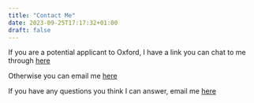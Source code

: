 ```yaml
---
title: "Contact Me"
date: 2023-09-25T17:17:32+01:00
draft: false
---
```


If you are a potential applicant to Oxford, I have a link you can chat to me through [here](https://eng.ox.ac.uk/outreach/chat-to-our-student-ambassadors/?user_id=sean-117356)

Otherwise you can email me [here](mailto:sean.mata@magd.ox.ac.uk)

If you have any questions you think I can answer, email me [here](mailto:sean.mata@magd.ox.ac.uk)
